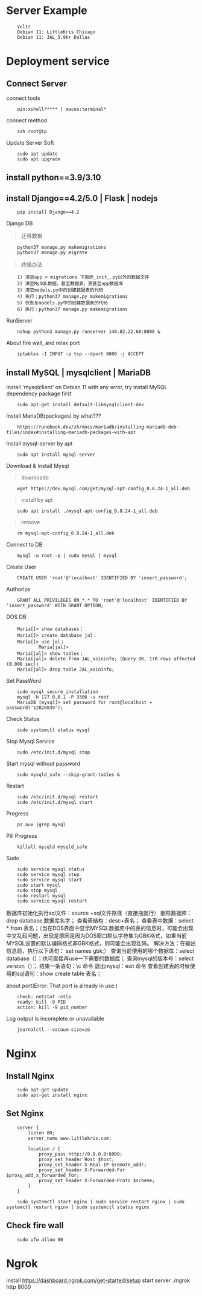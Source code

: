 # Server Example
        Vultr
        Debian 11: LittleKris Chicago
        Debian 11: JAL_3.9kr Dallas

# Deployment service
## Connect Server
connect tools

        win:xshell***** | macos:terminal*
connect method

        ssh root@ip
Update Server Soft

        sudo apt update
        sudo apt upgrade
## install python==3.9/3.10
## install Django==4.2/5.0 | Flask | nodejs
        pip install Django==4.2
Django DB
> 迁移数据

        python37 manage.py makemigrations
        python37 manage.py migrate
> 终极办法

        1) 清空app > migrations 下面除_init_.py以外的数据文件
        2) 清空MySQL数据，甚至数据表，更甚至app数据库
        3) 清空models.py中的创建数据表的代码
        4) 执行：python37 manage.py makemigrations
        5) 仅恢复models.py中的创建数据表的代码
        6) 执行：python37 manage.py makemigrations

RunServer

        nohup python3 manage.py runserver 140.82.22.68:8000 &
About fire wall, and relax port

        iptables -I INPUT -p tcp --dport 8000 -j ACCEPT

## install MySQL | mysqlclient | MariaDB
Install 'mysqlclient' on Debian 11 with any error, try install MySQL dependency package first

        sudo apt-get install default-libmysqlclient-dev
Install MariaDB(packages) by what???

        https://runebook.dev/zh/docs/mariadb/installing-mariadb-deb-files/index#installing-mariadb-packages-with-apt
Install mysql-server by apt

        sudo apt install mysql-server
Download & Install Mysql
> downloade
        
        wget https://dev.mysql.com/get/mysql-apt-config_0.8.24-1_all.deb
> install by apt
        
        sudo apt install ./mysql-apt-config_0.8.24-1_all.deb
> remove

        rm mysql-apt-config_0.8.24-1_all.deb
Connect to DB

        mysql -u root -p | sudo mysql | mysql
Create User

        CREATE USER 'root'@'localhost' IDENTIFIED BY 'insert_password';
Authorize

        GRANT ALL PRIVILEGES ON *.* TO 'root'@'localhost' IDENTIFIED BY 'insert_password' WITH GRANT OPTION;
DOS DB

        Maria[]> show databases；
        Maria[]> create database jal；
        Maria[]> use jal；
                Maria[jal]> 
        Maria[jal]> show tables；
        Maria[jal]> delete from JAL_asininfo; (Query OK, 170 rows affected (0.008 sec))
        Maria[jal]> drop table JAL_asininfo;
Set PassWord

        sudo mysql_secure_installation
        mysql -h 127.0.0.1 -P 3306 -u root
        MariaDB [mysql]> set password for root@localhost = password('12820839');
Check Status

        sudo systemctl status mysql
Stop Mysql Service

        sudo /etc/init.d/mysql stop 
Start mysql without password

        sudo mysqld_safe --skip-grant-tables & 
Restart

        sudo /etc/init.d/mysql restart
        sudo /etc/init.d/mysql start
Progress

        ps aux |grep mysql
Pill Progress

        killall mysqld mysqld_safe
Sudo

        sudo service mysql status
        sudo service mysql stop
        sudo service mysql start
        sudo start mysql
        sudo stop mysql
        sudo restart mysql
        sudo service mysql restart


数据库初始化执行sql文件：source +sql文件路径（直接拖就行）
删除数据库：drop database 数据库名字；
查看表结构：desc+表名；
查看表中数据：select * from 表名；（当在DOS界面中显示MYSQL数据库中的表的信息时，可能会出现中文乱码问题，出现是原因是因为DOS窗口默认字符集为GBK格式，如果当前MYSQL设置的默认编码格式非GBK格式，则可能会出现乱码。
解决方法：在输出信息前，执行以下语句：
set names gbk;）
查询当前使用的哪个数据库：select database（）；也可直接再use一下需要的数据库；
查询mysql的版本号：select version（）；
结束一条语句：\c 命令
退出mysql：exit 命令
查看创建表的时候使用的sql语句：show create table 表名；


about port(Error: That port is already in use.)

        check: netstat -ntlp
        ready: kill -9 PID
        action: kill -9 pid_number

Log output is incomplete or unavailable

        journalctl --vacuum-size=1G

# Nginx
## Install Nginx
        sudo apt-get update
        sudo apt-get install nginx

## Set Nginx
        server {
            listen 80;
            server_name www.littlekris.com;
        
            location / {
                proxy_pass http://0.0.0.0:8000;
                proxy_set_header Host $host;
                proxy_set_header X-Real-IP $remote_addr;
                proxy_set_header X-Forwarded-For $proxy_add_x_forwarded_for;
                proxy_set_header X-Forwarded-Proto $scheme;
            }
        }

        sudo systemctl start nginx | sudo service restart nginx | sudo systemctl restart nginx | sudo systemctl status nginx

## Check fire wall
        sudo ufw allow 80

# Ngrok
install
        https://dashboard.ngrok.com/get-started/setup
start server
         ./ngrok http 8000

